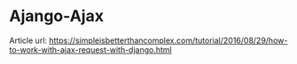 # Ajango-Ajax

Article url:
https://simpleisbetterthancomplex.com/tutorial/2016/08/29/how-to-work-with-ajax-request-with-django.html
